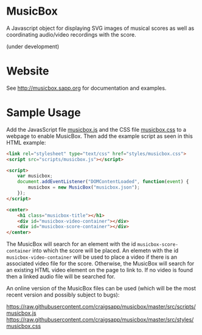 MusicBox
========

A Javascript object for displaying SVG images of musical scores as well as
coordinating audio/video recordings with the score.

(under development)


Website
=======

See http://musicbox.sapp.org for documentation and examples.


Sample Usage
============

Add the JavasScript file 
[musicbox.js](https://github.com/craigsapp/musicbox/blob/master/src/scripts/musicbox.js) 
and the CSS file
[musicbox.css](https://github.com/craigsapp/musicbox/blob/master/src/scripts/musicbox.css)  to a webpage to enable MusicBox.  Then add the example script
as seen in this HTML example:

```html
<link rel="stylesheet" type="text/css" href="styles/musicbox.css">
<script src="scripts/musicbox.js"></script>

<script>
	var musicbox;
	document.addEventListener("DOMContentLoaded", function(event) {
		musicbox = new MusicBox("musicbox.json");
	});
</script>

<center>
	<h1 class="musicbox-title"></h1>
	<div id="musicbox-video-container"></div>
	<div id="musicbox-score-container"></div>
</center>
```

The MusicBox will search for an element with the id `musicbox-score-container`
into which the score will be placed.  An elemetn with the id
`musicbox-video-container` will be used to place a video if there
is an associated video file for the score.  Otherwise, the MusicBox
will search for an existing HTML video element on the page to link to.
If no video is found then a linked audio file will be searched for.

An online version of the MusicBox files can be used (which will be the
most recent version and possibly subject to bugs):

https://raw.githubusercontent.com/craigsapp/musicbox/master/src/scripts/musicbox.js
https://raw.githubusercontent.com/craigsapp/musicbox/master/src/styles/musicbox.css



